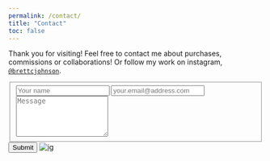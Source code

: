 ```yaml
---
permalink: /contact/
title: "Contact"
toc: false
---
```



Thank you for visiting! Feel free to contact me about purchases, commissions or collaborations! Or follow my work on instagram, [`@brettcjohnson`](https://www.instagram.com/brettcjohnson/).


<form id="fs-frm" name="simple-contact-form" accept-charset="utf-8" action="https://formspree.io/f/mdobdjer" method="post">
  <fieldset id="fs-frm-inputs">
    <input type="text" name="name" id="full-name" placeholder="Your name" required="">
    <input type="email" name="_replyto" id="email-address" placeholder="your.email@address.com" required="">
    <textarea rows="5" name="message" id="message" placeholder="Message" required=""></textarea>
    <input type="hidden" name="_subject" id="email-subject" value="Contact Form Submission">
  </fieldset>
  <input type="submit" value="Submit"> 
  <a href="https://www.instagram.com/brettcjohnson/">
         <img alt="ig" src="https://img.shields.io/badge/Instagram-E4405F?style=for-the-badge&logo=instagram&logoColor=white"></a>
</form>

